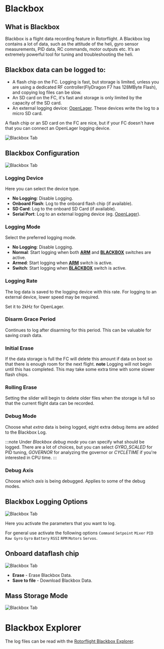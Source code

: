 # Blackbox

## What is Blackbox

Blackbox is a flight data recording feature in Rotorflight. A Blackbox log contains a lot of data, such as the attitude of the heli, gyro sensor measurements, PID data, RC commands, motor outputs etc. It’s an extremely powerful tool for tuning and troubleshooting the heli.

## Blackbox data can be logged to:

* A flash chip on the FC. Logging is fast, but storage is limited, unless you are using a dedicated RF controller(FlyDragon F7 has 128MByte Flash), and copying log files can be slow.
* An SD card on the FC, it's fast and storage is only limited by the capacity of the SD card.
* An external logging device: [OpenLager](../../setup/openlager.md). These devices write the log to a micro SD card.

A flash chip or an SD card on the FC are nice, but if your FC doesn't have that you can connect an OpenLager logging device.

![Blackbox Tab](../img/blackbox-main.png)

## Blackbox Configuration

![Blackbox Tab](../img/blackbox-config.png)

### Logging Device

Here you can select the device type.

* **No Logging**: Disable Logging.
* **Onboard Flash**: Log to the onboard flash chip (if available).
* **SD Card**: Log to the onboard SD Card (if available).
* **Serial Port**: Log to an external logging device (eg. [OpenLager](../../setup/openlager.md)).

### Logging Mode

Select the preferred logging mode.

* **No Logging**: Disable Logging.
* **Normal**: Start logging when both [**ARM**](../../setup/arming.mdx) and [**BLACKBOX**](./modes.md#blackbox) switches are active.
* **Armed**: Start logging when [**ARM**](../../setup/arming.mdx) switch is active.
* **Switch**: Start logging when [**BLACKBOX**](./modes.md#blackbox) switch is active.

### Logging Rate

The log data is saved to the logging device with this rate. For logging to an external device, lower speed may be required.

Set it to 2kHz for OpenLager.

### Disarm Grace Period

Continues to log after disarming for this period. This can be valuable for saving crash data.

### Initial Erase

If the data storage is full the FC will delete this amount if data on boot so that there is enough room for the next flight. **note** Logging will not begin until this has completed. This may take some extra time with some slower flash chips.

### Rolling Erase

Setting the slider will begin to delete older files when the storage is full so that the current flight data can be recorded.

### Debug Mode

Choose what *extra* data is being logged, eight extra debug items are added to the Blackbox Log.

:::note
Under *Blackbox debug mode* you can specify what should be logged. There are a lot of choices, but you can select *GYRO\_SCALED* for PID tuning, *GOVERNOR* for analyzing the governor or *CYCLETIME* if you're interested in CPU time.
:::

### Debug Axis

Choose which *axis* is being debugged. Applies to some of the debug modes.

## Blackbox Logging Options

![Blackbox Tab](../img/blackbox-options.png)

Here you activate the parameters that you want to log.

For general use activate the following options `Command` `Setpoint` `Mixer` `PID` `Raw Gyro` `Gyro` `Battery` `RSSI` `RPM` `Motors` `Servos`.

## Onboard dataflash chip

![Blackbox Tab](../img/blackbox-save.png)

* **Erase** - Erase Blackbox Data.
* **Save to file** - Download Blackbox Data.

## Mass Storage Mode

![Blackbox Tab](../img/blackbox-mass.png)

# Blackbox Explorer

The log files can be read with the [Rotorflight Blackbox Explorer](https://github.com/rotorflight/rotorflight-blackbox).
